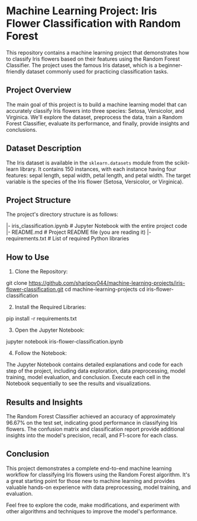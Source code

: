 # Machine Learning Project: Iris Flower Classification with Random Forest

This repository contains a machine learning project that demonstrates how to classify Iris flowers based on their features using the Random Forest Classifier. The project uses the famous Iris dataset, which is a beginner-friendly dataset commonly used for practicing classification tasks.

## Project Overview

The main goal of this project is to build a machine learning model that can accurately classify Iris flowers into three species: Setosa, Versicolor, and Virginica. We'll explore the dataset, preprocess the data, train a Random Forest Classifier, evaluate its performance, and finally, provide insights and conclusions.

## Dataset Description

The Iris dataset is available in the `sklearn.datasets` module from the scikit-learn library. It contains 150 instances, with each instance having four features: sepal length, sepal width, petal length, and petal width. The target variable is the species of the Iris flower (Setosa, Versicolor, or Virginica).

## Project Structure

The project's directory structure is as follows:

|- iris_classification.ipynb # Jupyter Notebook with the entire project code
|- README.md # Project README file (you are reading it)
|- requirements.txt # List of required Python libraries


## How to Use

1. Clone the Repository:

git clone https://github.com/sharipov044/machine-learning-projects/iris-flower-classification.git
cd machine-learning-projects
cd iris-flower-classification


2. Install the Required Libraries:

pip install -r requirements.txt


3. Open the Jupyter Notebook:

jupyter notebook iris-flower-classification.ipynb


4. Follow the Notebook:

The Jupyter Notebook contains detailed explanations and code for each step of the project, including data exploration, data preprocessing, model training, model evaluation, and conclusion. Execute each cell in the Notebook sequentially to see the results and visualizations.

## Results and Insights

The Random Forest Classifier achieved an accuracy of approximately 96.67% on the test set, indicating good performance in classifying Iris flowers. The confusion matrix and classification report provide additional insights into the model's precision, recall, and F1-score for each class.

## Conclusion

This project demonstrates a complete end-to-end machine learning workflow for classifying Iris flowers using the Random Forest algorithm. It's a great starting point for those new to machine learning and provides valuable hands-on experience with data preprocessing, model training, and evaluation.

Feel free to explore the code, make modifications, and experiment with other algorithms and techniques to improve the model's performance.